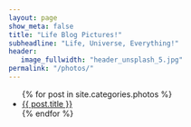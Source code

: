 ```yaml
---
layout: page
show_meta: false
title: "Life Blog Pictures!"
subheadline: "Life, Universe, Everything!"
header:
   image_fullwidth: "header_unsplash_5.jpg"
permalink: "/photos/"
---
```

<ul>
    {% for post in site.categories.photos %}
    <li><a href="{{ site.url }}{{ post.url }}">{{ post.title }}</a></li>
    {% endfor %}
</ul>